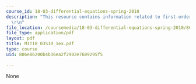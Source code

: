 ```yaml
---
course_id: 18-03-differential-equations-spring-2010
description: "This resource contains information related to first-order ODE's. \r\n\
  \r\n"
file_location: /coursemedia/18-03-differential-equations-spring-2010/806e86200b4b36ea2f2902e7689295f5_MIT18_03S10_1ex.pdf
file_type: application/pdf
layout: pdf
title: MIT18_03S10_1ex.pdf
type: course
uid: 806e86200b4b36ea2f2902e7689295f5

---
```

None